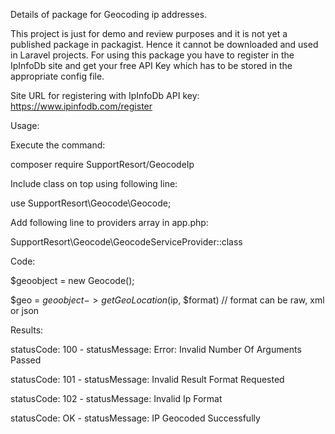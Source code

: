 Details of package for Geocoding ip addresses.

This project is just for demo and review purposes and it is not yet a published package in packagist. Hence it cannot be downloaded and used in Laravel projects. For using this package you have to register in the IpInfoDb site and get your free API Key which has to be stored in the appropriate config file.

Site URL for registering with IpInfoDb API key: https://www.ipinfodb.com/register

Usage:

Execute the command:

   composer require SupportResort/GeocodeIp

Include class on top using following line:

  use SupportResort\\Geocode\\Geocode;

Add following line to providers array in app.php:

  SupportResort\\Geocode\\GeocodeServiceProvider::class

Code:

$geoobject = new Geocode();

$geo = $geoobject->getGeoLocation($ip, $format) // format can be raw, xml or json

Results:

statusCode: 100 - statusMessage: Error: Invalid Number Of Arguments Passed

statusCode: 101 - statusMessage: Invalid Result Format Requested

statusCode: 102 - statusMessage: Invalid Ip Format

statusCode: OK  - statusMessage: IP Geocoded Successfully
